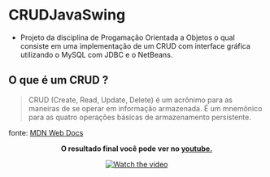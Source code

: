 # CRUDJavaSwing
- Projeto da disciplina de Progamação Orientada a Objetos o qual consiste em uma implementação de um CRUD com interface gráfica utilizando o MySQL com JDBC e o NetBeans.


## O que é um CRUD ?

>CRUD (Create, Read, Update, Delete) é um acrônimo para as maneiras de se operar em informação armazenada. É um mnemônico para as quatro operações básicas de armazenamento persistente.

fonte: 
[MDN Web Docs](https://developer.mozilla.org/pt-BR/docs/Glossary/CRUD)


<div align = "center">
 
 **O resultado final você pode ver no [youtube.](https://youtu.be/P12K1LNS8YM)**

[![Watch the video](https://img.shields.io/badge/YouTube-FF0000?style=for-the-badge&logo=youtube&logoColor=white)](https://youtu.be/P12K1LNS8YM)
    
 
</div>

